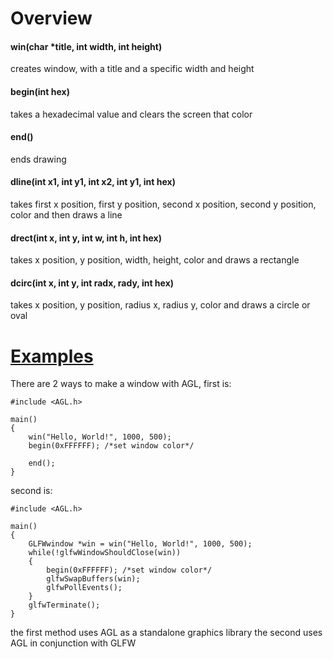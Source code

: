 # Overview

#### win(char *title, int width, int height)
creates window, with a title and a specific width and height

#### begin(int hex)
takes a hexadecimal value and clears the screen that color

#### end()
ends drawing

#### dline(int x1, int y1, int x2, int y1, int hex)
takes first x position, first y position, second x position, second y position, color
and then draws a line

#### drect(int x, int y, int w, int h, int hex)
takes x position, y position, width, height, color and draws a rectangle 

#### dcirc(int x, int y, int radx, rady, int hex)
takes x position, y position, radius x, radius y, color and draws a circle or oval

# [Examples](https://github.com/bruhmoment3124/AGL/tree/main/examples)
There are 2 ways to make a window with AGL, first is:
```
#include <AGL.h>

main()
{
  	win("Hello, World!", 1000, 500);
	begin(0xFFFFFF); /*set window color*/
		
	end();
}
```
second is:
```
#include <AGL.h>

main()
{
  	GLFWwindow *win = win("Hello, World!", 1000, 500);
	while(!glfwWindowShouldClose(win))
	{
		begin(0xFFFFFF); /*set window color*/
		glfwSwapBuffers(win);
		glfwPollEvents();
	}
	glfwTerminate();
}
```
the first method uses AGL as a standalone graphics library the second uses AGL in conjunction with GLFW
